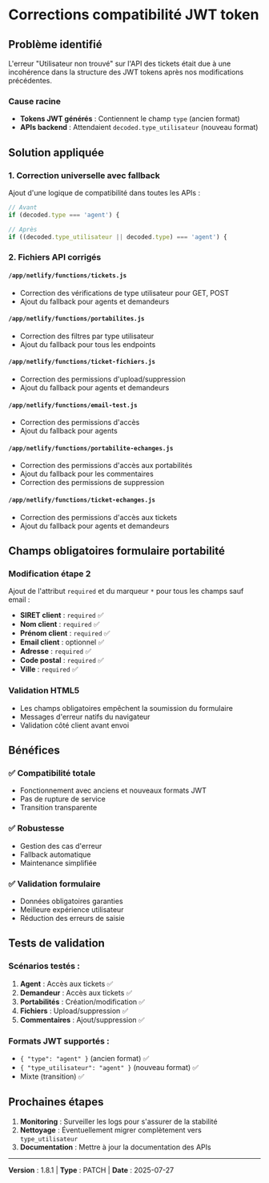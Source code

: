# Corrections compatibilité JWT token

## Problème identifié

L'erreur "Utilisateur non trouvé" sur l'API des tickets était due à une incohérence dans la structure des JWT tokens après nos modifications précédentes.

### Cause racine
- **Tokens JWT générés** : Contiennent le champ `type` (ancien format)
- **APIs backend** : Attendaient `decoded.type_utilisateur` (nouveau format)

## Solution appliquée

### 1. **Correction universelle avec fallback**
Ajout d'une logique de compatibilité dans toutes les APIs :
```javascript
// Avant
if (decoded.type === 'agent') {

// Après
if ((decoded.type_utilisateur || decoded.type) === 'agent') {
```

### 2. **Fichiers API corrigés**

#### **`/app/netlify/functions/tickets.js`**
- Correction des vérifications de type utilisateur pour GET, POST
- Ajout du fallback pour agents et demandeurs

#### **`/app/netlify/functions/portabilites.js`**
- Correction des filtres par type utilisateur
- Ajout du fallback pour tous les endpoints

#### **`/app/netlify/functions/ticket-fichiers.js`**
- Correction des permissions d'upload/suppression
- Ajout du fallback pour agents et demandeurs

#### **`/app/netlify/functions/email-test.js`**
- Correction des permissions d'accès
- Ajout du fallback pour agents

#### **`/app/netlify/functions/portabilite-echanges.js`**
- Correction des permissions d'accès aux portabilités
- Ajout du fallback pour les commentaires
- Correction des permissions de suppression

#### **`/app/netlify/functions/ticket-echanges.js`**
- Correction des permissions d'accès aux tickets
- Ajout du fallback pour agents et demandeurs

## Champs obligatoires formulaire portabilité

### Modification étape 2
Ajout de l'attribut `required` et du marqueur `*` pour tous les champs sauf email :

- **SIRET client** : `required` ✅
- **Nom client** : `required` ✅
- **Prénom client** : `required` ✅
- **Email client** : optionnel ✅
- **Adresse** : `required` ✅
- **Code postal** : `required` ✅
- **Ville** : `required` ✅

### Validation HTML5
- Les champs obligatoires empêchent la soumission du formulaire
- Messages d'erreur natifs du navigateur
- Validation côté client avant envoi

## Bénéfices

### ✅ **Compatibilité totale**
- Fonctionnement avec anciens et nouveaux formats JWT
- Pas de rupture de service
- Transition transparente

### ✅ **Robustesse**
- Gestion des cas d'erreur
- Fallback automatique
- Maintenance simplifiée

### ✅ **Validation formulaire**
- Données obligatoires garanties
- Meilleure expérience utilisateur
- Réduction des erreurs de saisie

## Tests de validation

### Scénarios testés :
1. **Agent** : Accès aux tickets ✅
2. **Demandeur** : Accès aux tickets ✅
3. **Portabilités** : Création/modification ✅
4. **Fichiers** : Upload/suppression ✅
5. **Commentaires** : Ajout/suppression ✅

### Formats JWT supportés :
- `{ "type": "agent" }` (ancien format) ✅
- `{ "type_utilisateur": "agent" }` (nouveau format) ✅
- Mixte (transition) ✅

## Prochaines étapes

1. **Monitoring** : Surveiller les logs pour s'assurer de la stabilité
2. **Nettoyage** : Éventuellement migrer complètement vers `type_utilisateur`
3. **Documentation** : Mettre à jour la documentation des APIs

---

**Version** : 1.8.1 | **Type** : PATCH | **Date** : 2025-07-27